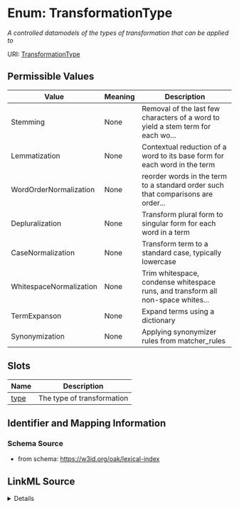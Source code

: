 # Enum: TransformationType




_A controlled datamodels of the types of transformation that can be applied to_



URI: [TransformationType](TransformationType.md)

## Permissible Values

| Value | Meaning | Description |
| --- | --- | --- |
| Stemming | None | Removal of the last few characters of a word to yield a stem term for each wo... |
| Lemmatization | None | Contextual reduction of a word to its base form for each word in the term |
| WordOrderNormalization | None | reorder words in the term to a standard order such that comparisons are order... |
| Depluralization | None | Transform plural form to singular form for each word in a term |
| CaseNormalization | None | Transform term to a standard case, typically lowercase |
| WhitespaceNormalization | None | Trim whitespace, condense whitespace runs, and transform all non-space whites... |
| TermExpanson | None | Expand terms using a dictionary |
| Synonymization | None | Applying synonymizer rules from matcher_rules |




## Slots

| Name | Description |
| ---  | --- |
| [type](type.md) | The type of transformation |






## Identifier and Mapping Information







### Schema Source


* from schema: https://w3id.org/oak/lexical-index






## LinkML Source

<details>
```yaml
name: TransformationType
description: A controlled datamodels of the types of transformation that can be applied
  to
from_schema: https://w3id.org/oak/lexical-index
rank: 1000
permissible_values:
  Stemming:
    text: Stemming
    description: Removal of the last few characters of a word to yield a stem term
      for each word in the term
  Lemmatization:
    text: Lemmatization
    description: Contextual reduction of a word to its base form for each word in
      the term
  WordOrderNormalization:
    text: WordOrderNormalization
    description: reorder words in the term to a standard order such that comparisons
      are order-independent
  Depluralization:
    text: Depluralization
    description: Transform plural form to singular form for each word in a term
  CaseNormalization:
    text: CaseNormalization
    description: Transform term to a standard case, typically lowercase
  WhitespaceNormalization:
    text: WhitespaceNormalization
    description: Trim whitespace, condense whitespace runs, and transform all non-space
      whitespace to spaces
  TermExpanson:
    text: TermExpanson
    description: Expand terms using a dictionary
  Synonymization:
    text: Synonymization
    description: Applying synonymizer rules from matcher_rules.yaml

```
</details>
